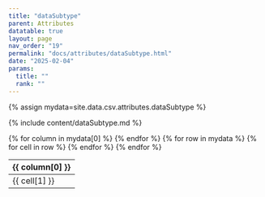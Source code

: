 ```yaml
---
title: "dataSubtype"
parent: Attributes
datatable: true
layout: page
nav_order: "19"
permalink: "docs/attributes/dataSubtype.html"
date: "2025-02-04"
params:
  title: ""
  rank: ""
---
```

{% assign mydata=site.data.csv.attributes.dataSubtype %} 

{% include content/dataSubtype.md %}

<table id="myTable" class="display" style="width:100%">
    <thead>
    {% for column in mydata[0] %}
        <th>{{ column[0] }}</th>
    {% endfor %}
    </thead>
    <tbody>
    {% for row in mydata %}
        <tr>
        {% for cell in row %}
            <td>{{ cell[1] }}</td>
        {% endfor %}
        </tr>
    {% endfor %}
    </tbody>
</table>
<script type="text/javascript">
  $(document).ready(function () {
    $('#myTable').DataTable({
      responsive: true,
      deferRender: false,
      paging: false,
      order: [],
    });
  });
</script>
